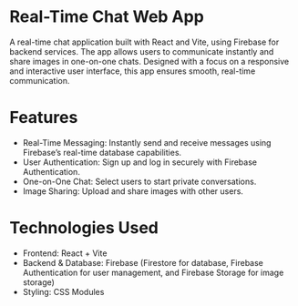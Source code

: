 # Real-Time Chat Web App
A real-time chat application built with React and Vite, using Firebase for backend services. The app allows users to communicate instantly and share images in one-on-one chats. Designed with a focus on a responsive and interactive user interface, this app ensures smooth, real-time communication.

# Features
- Real-Time Messaging: Instantly send and receive messages using Firebase’s real-time database capabilities.
- User Authentication: Sign up and log in securely with Firebase Authentication.
- One-on-One Chat: Select users to start private conversations.
- Image Sharing: Upload and share images with other users.

# Technologies Used
- Frontend: React + Vite
- Backend & Database: Firebase (Firestore for database, Firebase Authentication for user management, and Firebase Storage for image storage)
- Styling: CSS Modules

